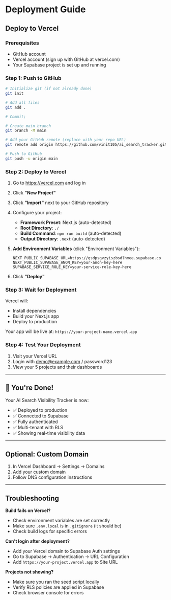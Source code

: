 # Deployment Guide

## Deploy to Vercel

### Prerequisites
- GitHub account
- Vercel account (sign up with GitHub at vercel.com)
- Your Supabase project is set up and running

### Step 1: Push to GitHub

```bash
# Initialize git (if not already done)
git init

# Add all files
git add .

# Commit;

# Create main branch
git branch -M main

# Add your GitHub remote (replace with your repo URL)
git remote add origin https://github.com/vinit105/ai_search_tracker.git

# Push to GitHub
git push -u origin main
```

### Step 2: Deploy to Vercel

1. Go to https://vercel.com and log in
2. Click **"New Project"**
3. Click **"Import"** next to your GitHub repository
4. Configure your project:
   - **Framework Preset**: Next.js (auto-detected)
   - **Root Directory**: `./`
   - **Build Command**: `npm run build` (auto-detected)
   - **Output Directory**: `.next` (auto-detected)

5. **Add Environment Variables** (click "Environment Variables"):
   ```
   NEXT_PUBLIC_SUPABASE_URL=https://qsdpsgvzyiszbsdlhmee.supabase.co
   NEXT_PUBLIC_SUPABASE_ANON_KEY=your-anon-key-here
   SUPABASE_SERVICE_ROLE_KEY=your-service-role-key-here
   ```

6. Click **"Deploy"**

### Step 3: Wait for Deployment

Vercel will:
- Install dependencies
- Build your Next.js app
- Deploy to production

Your app will be live at: `https://your-project-name.vercel.app`

### Step 4: Test Your Deployment

1. Visit your Vercel URL
2. Login with demo@example.com / password123
3. View your 5 projects and their dashboards

---

## 🎉 You're Done!

Your AI Search Visibility Tracker is now:
- ✅ Deployed to production
- ✅ Connected to Supabase
- ✅ Fully authenticated
- ✅ Multi-tenant with RLS
- ✅ Showing real-time visibility data

---

## Optional: Custom Domain

1. In Vercel Dashboard → Settings → Domains
2. Add your custom domain
3. Follow DNS configuration instructions

---

## Troubleshooting

**Build fails on Vercel?**
- Check environment variables are set correctly
- Make sure `.env.local` is in `.gitignore` (it should be)
- Check build logs for specific errors

**Can't login after deployment?**
- Add your Vercel domain to Supabase Auth settings
- Go to Supabase → Authentication → URL Configuration
- Add `https://your-project.vercel.app` to Site URL

**Projects not showing?**
- Make sure you ran the seed script locally
- Verify RLS policies are applied in Supabase
- Check browser console for errors
